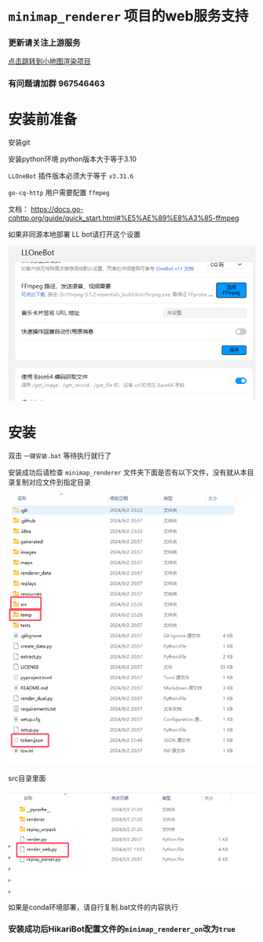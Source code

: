 # `minimap_renderer` 项目的web服务支持

### 更新请关注上游服务

[点击跳转到小地图渲染项目](https://github.com/WoWs-Builder-Team/minimap_renderer)

### 有问题请加群 967546463

# 安装前准备

安装git

安装python环境 python版本大于等于3.10

`LLOneBot` 插件版本必须大于等于 `v3.31.6`

`go-cq-http` 用户需要配置 `ffmpeg` 

文档： https://docs.go-cqhttp.org/guide/quick_start.html#%E5%AE%89%E8%A3%85-ffmpeg

如果非同源本地部署 LL bot请打开这个设置

![deed24829cb2739d7855fc3e29e1edde.png](temp%2Fdeed24829cb2739d7855fc3e29e1edde.png)

# 安装

双击 `一键安装.bat` 等待执行就行了

安装成功后请检查 `minimap_renderer` 文件夹下面是否有以下文件，没有就从本目录复制对应文件到指定目录

![257368cc83c92fe8dcd18558b2644816.png](temp%2F257368cc83c92fe8dcd18558b2644816.png)

src目录里面

![00b17fe4ce2e4966dbed620093b66f79.png](temp%2F00b17fe4ce2e4966dbed620093b66f79.png)


如果是conda环境部署，请自行复制.bat文件的内容执行

### 安装成功后HikariBot配置文件的`minimap_renderer_on`改为`true`
